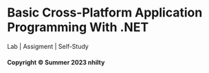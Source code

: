 # Basic Cross-Platform Application Programming With .NET

Lab | Assigment | Self-Study

#### Copyright &#169; Summer 2023 nhilty 
